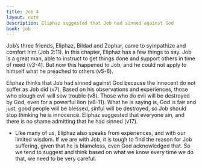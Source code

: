 ```yaml
---
title: Job 4
layout: note
description: Eliphaz suggested that Job had sinned against God
book: job
---
```


Job’s three friends, Eliphaz, Bildad and Zophar, came to sympathize and comfort him (Job 2:11). In this chapter, Eliphaz has a few things to say. Job is a great man, able to instruct to get things done and support others in time of need (v3-4). But now this happened to Job, and he could not apply to himself what he preached to others (v5-6).

Eliphaz thinks that Job had sinned against God because the innocent do not suffer as Job did (v7). Based on his observations and experiences, those who plough evil will sow trouble (v8). Those who do evil will be destroyed by God, even for a powerful lion (v8-11). What he is saying is, God is fair and just, good people will be blessed, sinful will be destroyed, so Job should stop thinking he is innocence. Eliphaz suggested that everyone sin, and there is no shame admitting that he had sinned (v17).

- Like many of us, Eliphaz also speaks from experiences, and with our limited wisdom. If we are with Job, it is tough to find the reason for Job suffering, given that he is blameless, even God acknowledged that. So we tend to suggest and think based on what we know every time we do that, we need to be very careful.
